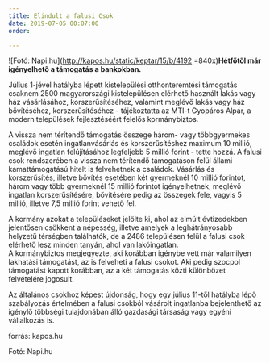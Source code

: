 ```yaml
---
title: Elindult a falusi Csok
date: 2019-07-05 00:07:00
order: 

---
```

![Fotó: Napi.hu](http://kapos.hu/static/keptar/15/b/4192 =840x)**Hétfőtől már igényelhető a támogatás a bankokban.**

Július 1-jével hatályba lépett kistelepülési otthonteremtési támogatás csaknem 2500 magyarországi kistelepülésen elérhető használt lakás vagy ház vásárlásához, korszerűsítéséhez, valamint meglévő lakás vagy ház bővítéséhez, korszerűsítéséhez - tájékoztatta az MTI-t Gyopáros Alpár, a modern települések fejlesztéséért felelős kormánybiztos.

A vissza nem térítendő támogatás összege három- vagy többgyermekes családok esetén ingatlanvásárlás és korszerűsítéshez maximum 10 millió, meglévő ingatlan felújításához legfeljebb 5 millió forint - tette hozzá. A falusi csok rendszerében a vissza nem térítendő támogatáson felül állami kamattámogatású hitelt is felvehetnek a családok. Vásárlás és korszerűsítés, illetve bővítés esetében két gyermeknél 10 millió forintot, három vagy több gyermeknél 15 millió forintot igényelhetnek, meglévő ingatlan korszerűsítésére, bővítésére pedig az összegek fele, vagyis 5 millió, illetve 7,5 millió forint vehető fel.

A kormány azokat a településeket jelölte ki, ahol az elmúlt évtizedekben jelentősen csökkent a népesség, illetve amelyek a leghátrányosabb helyzetű térségben találhatók, de a 2486 településen felül a falusi csok elérhető lesz minden tanyán, ahol van lakóingatlan.  
A kormánybiztos megjegyezte, aki korábban igénybe vett már valamilyen lakhatási támogatást, az is felveheti a falusi csokot. Aki pedig szocpol támogatást kapott korábban, az a két támogatás közti különbözet felvételére jogosult.

Az általános csokhoz képest újdonság, hogy egy július 11-től hatályba lépő szabályozás értelmében a falusi csokból vásárolt ingatlanba bejelenthető az igénylő többségi tulajdonában álló gazdasági társaság vagy egyéni vállalkozás is.

forrás: kapos.hu

Fotó: Napi.hu